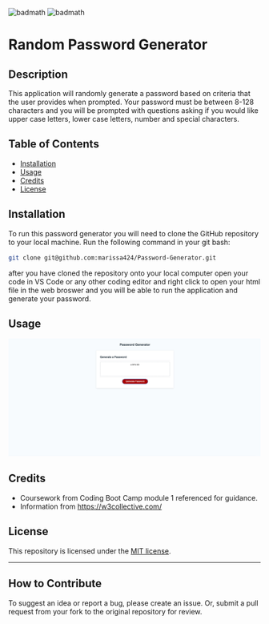 ![badmath](https://img.shields.io/github/license/marissa424/Password-Generator)
![badmath](https://img.shields.io/github/languages/top/lernantino/badmath)

# Random Password Generator

## Description

This application will randomly generate a password based on criteria that the user provides when prompted. Your password must be between 8-128 characters and you will be prompted with questions asking if you would like upper case letters, lower case letters, number and special characters. 

## Table of Contents

- [Installation](#installation)
- [Usage](#usage)
- [Credits](#credits)
- [License](#license)

## Installation

To run this password generator you will need to clone the GitHub repository to your local machine. Run the following command in your git bash: 
```bash
git clone git@github.com:marissa424/Password-Generator.git
```
after you have cloned the repository onto your local computer open your code in VS Code or any other coding editor and right click to open your html file in the web broswer and you will be able to run the application and generate your password. 

## Usage
   
![Password Generator](./images/password_generator.jpg)
  

## Credits

- Coursework from Coding Boot Camp module 1 referenced for guidance.
- Information from https://w3collective.com/

## License

This repository is licensed under the [MIT license](https://choosealicense.com/licenses/mit/).

---

## How to Contribute

To suggest an idea or report a bug, please create an issue. Or, submit a pull request from your fork to the original repository for review.


